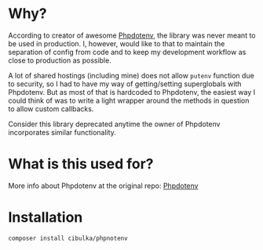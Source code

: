 Why?
===

According to creator of awesome [Phpdotenv](https://github.com/vlucas/phpdotenv), the library was never meant to be used in production. I, however, would like to that to maintain the separation of config from code and to keep my development workflow as close to production as possible.

A lot of shared hostings (including mine) does not allow `putenv` function due to security, so I had to have my way of getting/setting superglobals with Phpdotenv. But as most of that is hardcoded to Phpdotenv, the easiest way I could think of was to write a light wrapper around the methods in question to allow custom callbacks.

Consider this library deprecated anytime the owner of Phpdotenv incorporates similar functionality. 

What is this used for?
===

More info about Phpdotenv at the original repo: [Phpdotenv](https://github.com/vlucas/phpdotenv)

Installation
===

	composer install cibulka/phpnotenv